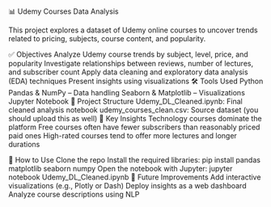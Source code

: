 📊 Udemy Courses Data Analysis

This project explores a dataset of Udemy online courses to uncover trends related to pricing, subjects, course content, and popularity.

✅ Objectives
Analyze Udemy course trends by subject, level, price, and popularity
Investigate relationships between reviews, number of lectures, and subscriber count
Apply data cleaning and exploratory data analysis (EDA) techniques
Present insights using visualizations
🛠 Tools Used
Python
Pandas & NumPy – Data handling
Seaborn & Matplotlib – Visualizations
Jupyter Notebook
📂 Project Structure
Udemy_DL_Cleaned.ipynb: Final cleaned analysis notebook
udemy_courses_clean.csv: Source dataset (you should upload this as well)
📌 Key Insights
Technology courses dominate the platform
Free courses often have fewer subscribers than reasonably priced paid ones
High-rated courses tend to offer more lectures and longer durations


🚀 How to Use
Clone the repo
Install the required libraries:
pip install pandas matplotlib seaborn numpy
Open the notebook with Jupyter:
jupyter notebook Udemy_DL_Cleaned.ipynb
🧠 Future Improvements
Add interactive visualizations (e.g., Plotly or Dash)
Deploy insights as a web dashboard
Analyze course descriptions using NLP
